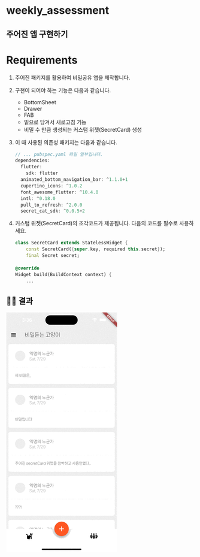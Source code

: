 # weekly_assessment

## 주어진 앱 구현하기

# Requirements

1. 주어진 패키지를 활용하여 비밀공유 앱을 제작합니다.
2. 구현이 되어야 하는 기능은 다음과 같습니다.
    - BottomSheet
    - Drawer
    - FAB
    - 밑으로 당겨서 새로고침 기능
    - 비밀 수 만큼 생성되는 커스텀 위젯(SecretCard) 생성
3. 이 때 사용된 의존성 패키지는 다음과 같습니다.
    
    ```dart
    // ... pubspec.yaml 파일 일부입니다.
    dependencies:
      flutter:
        sdk: flutter
      animated_bottom_navigation_bar: ^1.1.0+1
      cupertino_icons: ^1.0.2
      font_awesome_flutter: ^10.4.0
      intl: ^0.18.0
      pull_to_refresh: ^2.0.0
      secret_cat_sdk: ^0.0.5+2
    ```
    
4. 커스텀 위젯(SecretCard)의 조각코드가 제공됩니다. 다음의 코드를 필수로 사용하세요.
    ```dart
    class SecretCard extends StatelessWidget {
        const SecretCard({super.key, required this.secret});
        final Secret secret;

    @override
    Widget build(BuildContext context) {
        ...
    ```

## 🧑‍💻 결과

![Alt text](<Simulator Screen Recording - iPhone 14 Pro Max - 2023-07-29 at 15.37.05.gif>)
